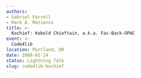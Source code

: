```yaml
---
authors:
- Gabriel Farrell
- Mark A. Matienzo
title: >-
  Kochief: Kobold Chieftain, a.k.a. Fac-Back-OPAC
event: >-
  Code4lib
location: Portland, OR
date: 2008-02-24
status: Lightning Talk
slug: code4lib-kochief
---
```

